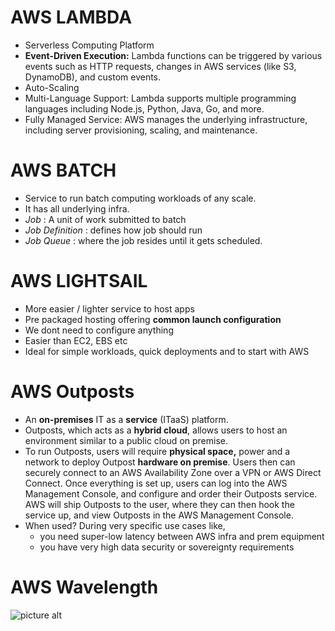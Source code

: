 AWS LAMBDA
==========
- Serverless Computing Platform
- **Event-Driven Execution:** Lambda functions can be triggered by various events such as HTTP requests, changes in AWS services (like S3, DynamoDB), and custom events.
- Auto-Scaling
- Multi-Language Support: Lambda supports multiple programming languages including Node.js, Python, Java, Go, and more.
- Fully Managed Service: AWS manages the underlying infrastructure, including server provisioning, scaling, and maintenance.

AWS BATCH
=========
- Service to run batch computing workloads of any scale.
- It has all underlying infra.
- _Job_ : A unit of work submitted to batch
- _Job Definition_ : defines how job should run
- _Job Queue_ : where the job resides until it gets scheduled.

AWS LIGHTSAIL
==============
- More easier / lighter service to host apps
- Pre packaged hosting  offering **common launch configuration**
- We dont need to configure anything
- Easier than EC2, EBS etc
- Ideal for simple workloads, quick deployments and to start with AWS

AWS Outposts
=============
- An **on-premises** IT as a **service** (ITaaS) platform.
- Outposts, which acts as a **hybrid cloud**, allows users to host an environment similar to a public cloud on premise.
- To run Outposts, users will require **physical space,** power and a network to deploy Outpost **hardware on premise**. Users then can securely connect to an AWS Availability Zone over a VPN or AWS Direct Connect. Once everything is set up, users can log into the AWS Management Console, and configure and order their Outposts service. AWS will ship Outposts to the user, where they can then hook the service up, and view Outposts in the AWS Management Console.
- When used?
  During very specific use cases like,
  - you need super-low latency between AWS infra and prem equipment
  - you have very high data security or sovereignty requirements

AWS Wavelength
===============

 ![picture alt](https://raw.githubusercontent.com/akin-a/notes/main/images/AWS%20Wavelength.PNG/200x150 "Title is optional")
    

